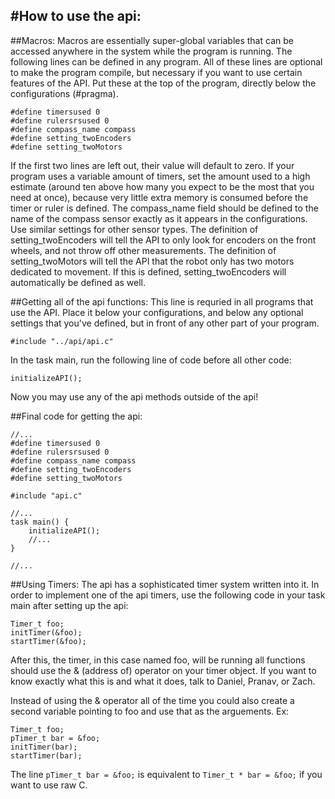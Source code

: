#How to use the api:
-----------------------

##Macros:
Macros are essentially super-global variables that can be 
accessed anywhere in the system while the program is running.
The following lines can be defined in any program.
All of these lines are optional to make the program compile,
but necessary if you want to use certain features of the API.
Put these at the top of the program, directly below the
configurations (#pragma).

```
#define timersused 0
#define rulersrsused 0
#define compass_name compass
#define setting_twoEncoders
#define setting_twoMotors
```

If the first two lines are left out, their value will default to zero.
If your program uses a variable amount of timers, set the amount
used to a high estimate (around ten above how many you expect
to be the most that you need at once), because very little 
extra memory is consumed before the timer or ruler is defined.
The compass_name field should be defined to the name of the compass 
sensor exactly as it appears in the configurations. Use similar 
settings for other sensor types. The definition of setting_twoEncoders 
will tell the API to only look for encoders on the front wheels,
and not throw off other measurements. The definition of setting_twoMotors 
will tell the API that the robot only has two motors dedicated to movement.
If this is defined, setting_twoEncoders will automatically be defined as well.


##Getting all of the api functions:
This line is requried in all programs that use the API. Place it below your
configurations, and below any optional settings that you've defined, but in
front of any other part of your program.

```
#include "../api/api.c"
```

In the task main, run the following line of code before all other code:

```
initializeAPI();
```

Now you may use any of the api methods outside of the api!

##Final code for getting the api:
```
//...
#define timersused 0
#define rulersrsused 0
#define compass_name compass
#define setting_twoEncoders
#define setting_twoMotors

#include "api.c"

//...
task main() {
	initializeAPI();
	//...
}

//...
```

##Using Timers:
The api has a sophisticated timer system written into it. In
order to implement one of the api timers, use the following code
in your task main after setting up the api:

```
Timer_t foo;
initTimer(&foo);
startTimer(&foo);
```
After this, the timer, in this case named foo, will be running
all functions should use the & (address of) operator on your
timer object. If you want to know exactly what this is and what
it does, talk to Daniel, Pranav, or Zach.

Instead of using the & operator all of the time you could also create
a second variable pointing to foo and use that as the arguements. Ex:

```
Timer_t foo;
pTimer_t bar = &foo;
initTimer(bar);
startTimer(bar);
```

The line `pTimer_t bar = &foo;` is equivalent to `Timer_t * bar = &foo;`
if you want to use raw C.
